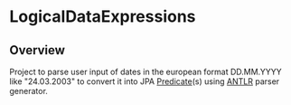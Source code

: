 # LogicalDataExpressions

## Overview

Project to parse user input of dates in the european format DD.MM.YYYY like "24.03.2003" to convert it into JPA 
[Predicate](https://docs.oracle.com/javaee/7/api/javax/persistence/criteria/Predicate.html "Javadoc: javax.persistence.criteria.Predicate")(s) 
using [ANTLR](https://www.antlr.org/ "ANTLR project homepage") parser generator.


